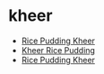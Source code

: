 # kheer

 * [Rice Pudding Kheer](../index/r/rice-pudding-kheer.json)
 * [Kheer Rice Pudding](../index/k/kheer-rice-pudding.json)
 * [Rice Pudding Kheer](../index/r/rice-pudding-kheer.json)
